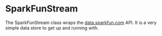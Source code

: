 SparkFunStream
==============
The SparkFunStream class wraps the [data.sparkfun.com](https://data.sparkfun.com) API. It is a very simple data store to get up and running with.
